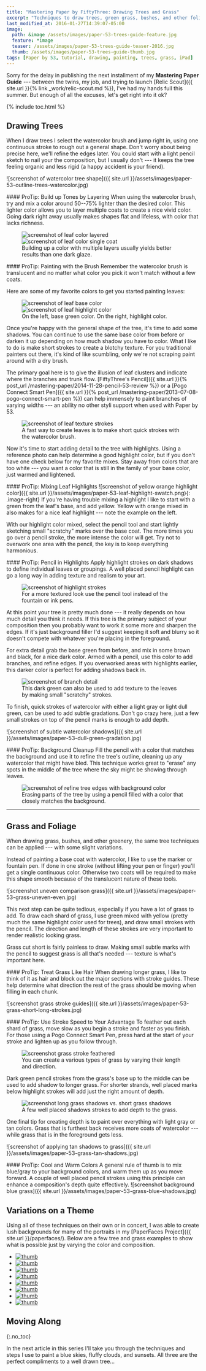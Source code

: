 ```yaml
---
title: "Mastering Paper by FiftyThree: Drawing Trees and Grass"
excerpt: "Techniques to draw trees, green grass, bushes, and other foliage using the iPad app Paper by FiftyThree."
last_modified_at: 2016-01-27T14:39:07-05:00
image: 
  path: &image /assets/images/paper-53-trees-guide-feature.jpg
  feature: *image
  teaser: /assets/images/paper-53-trees-guide-teaser-2016.jpg
  thumb: /assets/images/paper-53-trees-guide-thumb.jpg
tags: [Paper by 53, tutorial, drawing, painting, trees, grass, iPad]
---
```


Sorry for the delay in publishing the next installment of my **Mastering Paper Guide** --- between the twins, my job, and trying to launch [Relic Scout]({{ site.url }}{% link _work/relic-scout.md %}), I've had my hands full this summer. But enough of all the excuses, let's get right into it ok?

{% include toc.html %}

## Drawing Trees

When I draw trees I select the watercolor brush and jump right in, using one continuous stroke to rough out a general shape. Don't worry about being precise here, we'll refine the edges later. You could start with a light pencil sketch to nail your the composition, but I usually don't --- it keeps the tree feeling organic and less rigid (a happy accident is your friend).

![screenshot of watercolor tree shape]({{ site.url }}/assets/images/paper-53-outline-trees-watercolor.jpg)

<div class="notice--info" markdown="1">
#### ProTip: Build up Tones by Layering
When using the watercolor brush, try and mix a color around 50--75% lighter than the desired color. This lighter color allows you to layer multiple coats to create a nice vivid color. Going dark right away usually makes shapes flat and lifeless, with color that lacks richness.
</div>

<figure class="half">
	<img src="{{ site.url }}/assets/images/paper-53-tree-green-layered.jpg" alt="screenshot of leaf color layered">
	<img src="{{ site.url }}/assets/images/paper-53-tree-green-one-layer.jpg" alt="screenshot of leaf color single coat">
	<figcaption>Building up a color with multiple layers usually yields better results than one dark glaze.</figcaption>
</figure>

<div class="notice--info" markdown="1">
#### ProTip: Painting with the Brush
Remember the watercolor brush is translucent and no matter what color you pick it won't match without a few coats.
</div>

Here are some of my favorite colors to get you started painting leaves:

<figure class="half">
	<img src="{{ site.url }}/assets/images/paper-53-leaf-mixed-green.jpg" alt="screenshot of leaf base color">
	<img src="{{ site.url }}/assets/images/paper-53-leaf-mixed-highlight.jpg" alt="screenshot of leaf highlight color">
	<figcaption>On the left, base green color. On the right, highlight color.</figcaption>
</figure>

Once you're happy with the general shape of the tree, it's time to add some shadows. You can continue to use the same base color from before or darken it up depending on how much shadow you have to color. What I like to do is make short strokes to create a blotchy texture. For you traditional painters out there, it's kind of like scumbling, only we're not scraping paint around with a dry brush.

The primary goal here is to give the illusion of leaf clusters and indicate where the branches and trunk flow. [FiftyThree's Pencil]({{ site.url }}{% post_url /mastering-paper/2014-11-28-pencil-53-review %}) or a [Pogo Connect Smart Pen]({{ site.url }}{% post_url /mastering-paper/2013-07-08-pogo-connect-smart-pen %}) can help immensely to paint branches of varying widths --- an ability no other styli support when used with Paper by 53.

<figure>
  <img src="{{ site.url }}/assets/images/paper-53-tree-texture-strokes.jpg" alt="screenshot of leaf texture strokes">
  <figcaption>A fast way to create leaves is to make short quick strokes with the watercolor brush.</figcaption>
</figure>

Now it's time to start adding detail to the tree with highlights. Using a reference photo can help determine a good highlight color, but if you don't have one check below for my favorite mixes. Stay away from colors that are too white --- you want a color that is still in the family of your base color, just warmed and lightened.

<div class="notice--info" markdown="1">
#### ProTip: Mixing Leaf Highlights
![screenshot of yellow orange highlight color]({{ site.url }}/assets/images/paper-53-leaf-highlight-swatch.png){: .image-right}
If you're having trouble mixing a highlight I like to start with a green from the leaf's base, and add yellow. Yellow with orange mixed in also makes for a nice leaf highlight --- note the example on the left.
</div>

With our highlight color mixed, select the pencil tool and start lightly sketching small "scratchy" marks over the base coat. The more times you go over a pencil stroke, the more intense the color will get. Try not to overwork one area with the pencil, the key is to keep everything harmonious.

<div class="notice--info" markdown="1">
#### ProTip: Pencil in Highlights
Apply highlight strokes on dark shadows to define individual leaves or groupings. A well placed pencil highlight can go a long way in adding texture and realism to your art.
</div>

<figure>
  <img src="{{ site.url }}/assets/images/paper-53-leaf-highlight-strokes.jpg" alt="screenshot of highlight strokes">
  <figcaption>For a more textured look use the pencil tool instead of the fountain or ink pens.</figcaption>
</figure>

At this point your tree is pretty much done --- it really depends on how much detail you think it needs. If this tree is the primary subject of your composition then you probably want to work it some more and sharpen the edges. If it's just background filler I'd suggest keeping it soft and blurry so it doesn't compete with whatever you're placing in the foreground.

For extra detail grab the base green from before, and mix in some brown and black, for a nice dark color. Armed with a pencil, use this color to add branches, and refine edges. If you overworked areas with highlights earlier, this darker color is perfect for adding shadows back in.

<figure>
	<img src="{{ site.url }}/assets/images/paper-53-tree-branch-detail.jpg" alt="screenshot of branch detail">
	<figcaption>This dark green can also be used to add texture to the leaves by making small "scratchy" strokes.</figcaption>
</figure>

To finish, quick strokes of watercolor with either a light gray or light dull green, can be used to add subtle gradations. Don't go crazy here, just a few small strokes on top of the pencil marks is enough to add depth. 

![screenshot of subtle watercolor shadows]({{ site.url }}/assets/images/paper-53-dull-green-gradation.jpg)

<div class="notice--info" markdown="1">
#### ProTip: Background Cleanup
Fill the pencil with a color that matches the background and use it to refine the tree's outline, cleaning up any watercolor that might have bled.
This technique works great to "erase" any spots in the middle of the tree where the sky might be showing through leaves.
</div>

<figure>
  <img src="{{ site.url }}/assets/images/paper-53-refine-tree-edges.jpg" alt="screenshot of refine tree edges with background color">
  <figcaption>Erasing parts of the tree by using a pencil filled with a color that closely matches the background.</figcaption>
</figure>

---

## Grass and Foliage

When drawing grass, bushes, and other greenery, the same tree techniques can be applied --- with some slight variations.

Instead of painting a base coat with watercolor, I like to use the marker or fountain pen. If done in one stroke (without lifting your pen or finger) you'll get a single continuous color. Otherwise two coats will be required to make this shape smooth because of the translucent nature of these tools.

![screenshot uneven comparison grass]({{ site.url }}/assets/images/paper-53-grass-uneven-even.jpg)

This next step can be quite tedious, especially if you have a lot of grass to add. To draw each shard of grass, I use green mixed with yellow (pretty much the same highlight color used for trees), and draw small strokes with the pencil. The direction and length of these strokes are very important to render realistic looking grass.

Grass cut short is fairly painless to draw. Making small subtle marks with the pencil to suggest grass is all that's needed --- texture is what's important here. 

<div class="notice--info" markdown="1">
#### ProTip: Treat Grass Like Hair
When drawing longer grass, I like to think of it as hair and block out the major sections with stroke guides. These help determine what direction the rest of the grass should be moving when filling in each chunk.
</div>

![screenshot grass stroke guides]({{ site.url }}/assets/images/paper-53-grass-short-long-strokes.jpg)

<div class="notice--info" markdown="1">
#### ProTip: Use Stroke Speed to Your Advantage
To feather out each shard of grass, move slow as you begin a stroke and faster as you finish. For those using a Pogo Connect Smart Pen, press hard at the start of your stroke and lighten up as you follow through.
</div>

<figure>
  <img src="{{ site.url }}/assets/images/paper-53-long-grass-feathered.jpg" alt="screenshot grass stroke feathered">
  <figcaption>You can create a various types of grass by varying their length and direction.</figcaption>
</figure>

Dark green pencil strokes from the grass's base up to the middle can be used to add shadow to longer grass. For shorter strands, well placed marks below highlight strokes will add just the right amount of depth.

<figure>
  <img src="{{ site.url }}/assets/images/paper-53-long-grass-shadows.jpg" alt="screenshot long grass shadows vs. short grass shadows">
  <figcaption>A few well placed shadows strokes to add depth to the grass.</figcaption>
</figure>

One final tip for creating depth is to paint over everything with light gray or tan colors. Grass that is furthest back receives more coats of watercolor --- while grass that is in the foreground gets less.

![screenshot of applying tan shadows to grass]({{ site.url }}/assets/images/paper-53-grass-tan-shadows.jpg)

<div class="notice--info" markdown="1">
#### ProTip: Cool and Warm Colors
A general rule of thumb is to mix blue/gray to your background colors, and warm them up as you move forward. A couple of well placed pencil strokes using this principle can enhance a composition's depth quite effectively.
![screenshot background blue grass]({{ site.url }}/assets/images/paper-53-grass-blue-shadows.jpg)
</div>

## Variations on a Theme

Using all of these techniques on their own or in concert, I was able to create lush backgrounds for many of the portraits in my [PaperFaces Project]({{ site.url }}/paperfaces/). Below are a few tree and grass examples to show what is possible just by varying the color and composition.

<ul class="th-grid">
  <li><a href="{{ site.url }}{% post_url /paperfaces/2013-08-19-isellsoap-portrait %}"><img src="{{ site.url }}/assets/images/paperfaces-isellsoap-twitter-150.jpg" alt="thumb" /></a></li>
  <li><a href="{{ site.url }}{% post_url /paperfaces/2013-08-02-thatmiddleway-portrait %}"><img src="{{ site.url }}/assets/images/paperfaces-thatmiddleway-twitter-150.jpg" alt="thumb" /></a></li>
  <li><a href="{{ site.url }}{% post_url /paperfaces/2013-07-11-lmichelleinc-portrait %}"><img src="{{ site.url }}/assets/images/paperfaces-lmichelleinc-twitter-150.jpg" alt="thumb" /></a></li>
  <li><a href="{{ site.url }}{% post_url /paperfaces/2013-04-26-elektrojunge-portrait %}"><img src="{{ site.url }}/assets/images/paperfaces-elektrojunge-twitter-150.jpg" alt="thumb" /></a></li>
  <li><a href="{{ site.url }}{% post_url /paperfaces/2013-02-12-jupiter909-portrait %}"><img src="{{ site.url }}/assets/images/paperfaces-jupiter909-twitter-150.jpg" alt="thumb" /></a></li>
  <li><a href="{{ site.url }}{% post_url /paperfaces/2013-01-25-ryandawidjan-portrait %}"><img src="{{ site.url }}/assets/images/paperfaces-ryandawidjan-twitter-150.jpg" alt="thumb" /></a></li>
  <li><a href="{{ site.url }}{% post_url /paperfaces/2012-12-31-quimeraimantada-portrait %}"><img src="{{ site.url }}/assets/images/paperfaces-quimeraimantada-twitter-150.jpg" alt="thumb" /></a></li>
  <li><a href="{{ site.url }}{% post_url /paperfaces/2013-01-01-michael-rose-portrait %}"><img src="{{ site.url }}/assets/images/paperfaces-michael-rose-150.jpg" alt="thumb" /></a></li>
</ul>

## Moving Along
{:.no_toc}

In the next article in this series I'll take you through the techniques and steps I use to paint a blue skies, fluffy clouds, and sunsets. All three are the perfect compliments to a well drawn tree...
